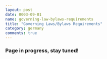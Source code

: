 ```yaml
---
layout: post
date: 0003-09-01
name: governing-law-bylaws-requirements
title: "Governing Laws/Bylaws Requirements"
category: germany
comments: true
---
```



### Page in progress, stay tuned!
